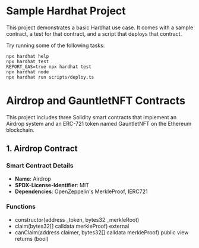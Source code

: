 # Sample Hardhat Project

This project demonstrates a basic Hardhat use case. It comes with a sample contract, a test for that contract, and a script that deploys that contract.

Try running some of the following tasks:

```shell
npx hardhat help
npx hardhat test
REPORT_GAS=true npx hardhat test
npx hardhat node
npx hardhat run scripts/deploy.ts
```
# Airdrop and GauntletNFT Contracts

This project includes three Solidity smart contracts that implement an Airdrop system and an ERC-721 token named GauntletNFT on the Ethereum blockchain.

## 1. Airdrop Contract

### Smart Contract Details

- **Name**: Airdrop
- **SPDX-License-Identifier**: MIT
- **Dependencies**: OpenZeppelin's MerkleProof, IERC721

### Functions

- constructor(address _token, bytes32 _merkleRoot)
- claim(bytes32[] calldata merkleProof) external
- canClaim(address claimer, bytes32[] calldata merkleProof) public view returns (bool)
